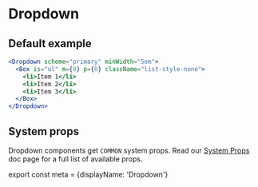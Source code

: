 
# Dropdown

## Default example
```.jsx
<Dropdown scheme="primary" minWidth="5em">
  <Box is="ul" m={0} p={0} className="list-style-none">
    <li>Item 1</li>
    <li>Item 2</li>
    <li>Item 3</li>
  </Box>
</Dropdown>
```

## System props

Dropdown components get `COMMON` system props. Read our [System Props](/system-props) doc page for a full list of available props.

export const meta = {displayName: 'Dropdown'}
